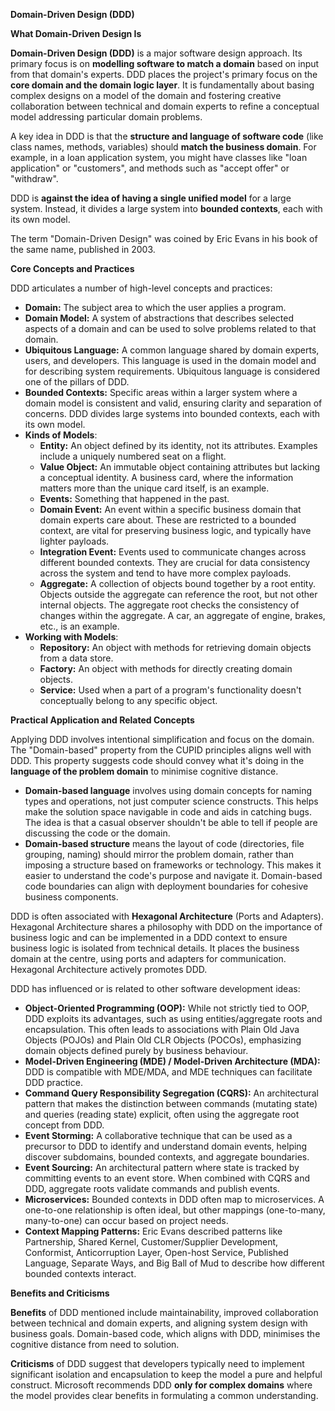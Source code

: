 **Domain-Driven Design (DDD)**

**What Domain-Driven Design Is**

**Domain-Driven Design (DDD)** is a major software design approach. Its primary focus is on **modelling software to match a domain** based on input from that domain's experts. DDD places the project's primary focus on the **core domain and the domain logic layer**. It is fundamentally about basing complex designs on a model of the domain and fostering creative collaboration between technical and domain experts to refine a conceptual model addressing particular domain problems.

A key idea in DDD is that the **structure and language of software code** (like class names, methods, variables) should **match the business domain**. For example, in a loan application system, you might have classes like "loan application" or "customers", and methods such as "accept offer" or "withdraw".

DDD is **against the idea of having a single unified model** for a large system. Instead, it divides a large system into **bounded contexts**, each with its own model.

The term "Domain-Driven Design" was coined by Eric Evans in his book of the same name, published in 2003.

**Core Concepts and Practices**

DDD articulates a number of high-level concepts and practices:

- **Domain:** The subject area to which the user applies a program.
- **Domain Model:** A system of abstractions that describes selected aspects of a domain and can be used to solve problems related to that domain.
- **Ubiquitous Language:** A common language shared by domain experts, users, and developers. This language is used in the domain model and for describing system requirements. Ubiquitous language is considered one of the pillars of DDD.
- **Bounded Contexts:** Specific areas within a larger system where a domain model is consistent and valid, ensuring clarity and separation of concerns. DDD divides large systems into bounded contexts, each with its own model.
- **Kinds of Models**:
  - **Entity:** An object defined by its identity, not its attributes. Examples include a uniquely numbered seat on a flight.
  - **Value Object:** An immutable object containing attributes but lacking a conceptual identity. A business card, where the information matters more than the unique card itself, is an example.
  - **Events:** Something that happened in the past.
  - **Domain Event:** An event within a specific business domain that domain experts care about. These are restricted to a bounded context, are vital for preserving business logic, and typically have lighter payloads.
  - **Integration Event:** Events used to communicate changes across different bounded contexts. They are crucial for data consistency across the system and tend to have more complex payloads.
  - **Aggregate:** A collection of objects bound together by a root entity. Objects outside the aggregate can reference the root, but not other internal objects. The aggregate root checks the consistency of changes within the aggregate. A car, an aggregate of engine, brakes, etc., is an example.
- **Working with Models**:
  - **Repository:** An object with methods for retrieving domain objects from a data store.
  - **Factory:** An object with methods for directly creating domain objects.
  - **Service:** Used when a part of a program's functionality doesn't conceptually belong to any specific object.

**Practical Application and Related Concepts**

Applying DDD involves intentional simplification and focus on the domain. The "Domain-based" property from the CUPID principles aligns well with DDD. This property suggests code should convey what it's doing in the **language of the problem domain** to minimise cognitive distance.

- **Domain-based language** involves using domain concepts for naming types and operations, not just computer science constructs. This helps make the solution space navigable in code and aids in catching bugs. The idea is that a casual observer shouldn't be able to tell if people are discussing the code or the domain.
- **Domain-based structure** means the layout of code (directories, file grouping, naming) should mirror the problem domain, rather than imposing a structure based on frameworks or technology. This makes it easier to understand the code's purpose and navigate it. Domain-based code boundaries can align with deployment boundaries for cohesive business components.

DDD is often associated with **Hexagonal Architecture** (Ports and Adapters). Hexagonal Architecture shares a philosophy with DDD on the importance of business logic and can be implemented in a DDD context to ensure business logic is isolated from technical details. It places the business domain at the centre, using ports and adapters for communication. Hexagonal Architecture actively promotes DDD.

DDD has influenced or is related to other software development ideas:

- **Object-Oriented Programming (OOP):** While not strictly tied to OOP, DDD exploits its advantages, such as using entities/aggregate roots and encapsulation. This often leads to associations with Plain Old Java Objects (POJOs) and Plain Old CLR Objects (POCOs), emphasizing domain objects defined purely by business behaviour.
- **Model-Driven Engineering (MDE) / Model-Driven Architecture (MDA):** DDD is compatible with MDE/MDA, and MDE techniques can facilitate DDD practice.
- **Command Query Responsibility Segregation (CQRS):** An architectural pattern that makes the distinction between commands (mutating state) and queries (reading state) explicit, often using the aggregate root concept from DDD.
- **Event Storming:** A collaborative technique that can be used as a precursor to DDD to identify and understand domain events, helping discover subdomains, bounded contexts, and aggregate boundaries.
- **Event Sourcing:** An architectural pattern where state is tracked by committing events to an event store. When combined with CQRS and DDD, aggregate roots validate commands and publish events.
- **Microservices:** Bounded contexts in DDD often map to microservices. A one-to-one relationship is often ideal, but other mappings (one-to-many, many-to-one) can occur based on project needs.
- **Context Mapping Patterns:** Eric Evans described patterns like Partnership, Shared Kernel, Customer/Supplier Development, Conformist, Anticorruption Layer, Open-host Service, Published Language, Separate Ways, and Big Ball of Mud to describe how different bounded contexts interact.

**Benefits and Criticisms**

**Benefits** of DDD mentioned include maintainability, improved collaboration between technical and domain experts, and aligning system design with business goals. Domain-based code, which aligns with DDD, minimises the cognitive distance from need to solution.

**Criticisms** of DDD suggest that developers typically need to implement significant isolation and encapsulation to keep the model a pure and helpful construct. Microsoft recommends DDD **only for complex domains** where the model provides clear benefits in formulating a common understanding.
